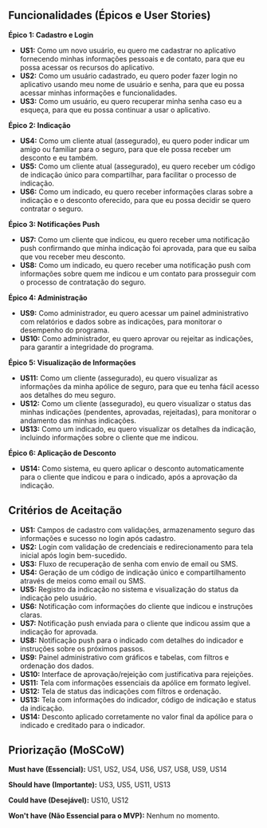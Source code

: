 ## Funcionalidades (Épicos e User Stories)

**Épico 1: Cadastro e Login**

*   **US1:** Como um novo usuário, eu quero me cadastrar no aplicativo fornecendo minhas informações pessoais e de contato, para que eu possa acessar os recursos do aplicativo.
*   **US2:** Como um usuário cadastrado, eu quero poder fazer login no aplicativo usando meu nome de usuário e senha, para que eu possa acessar minhas informações e funcionalidades.
*   **US3:** Como um usuário, eu quero recuperar minha senha caso eu a esqueça, para que eu possa continuar a usar o aplicativo.


**Épico 2: Indicação**

*   **US4:** Como um cliente atual (assegurado), eu quero poder indicar um amigo ou familiar para o seguro, para que ele possa receber um desconto e eu também.
*   **US5:** Como um cliente atual (assegurado), eu quero receber um código de indicação único para compartilhar, para facilitar o processo de indicação.
*   **US6:** Como um indicado, eu quero receber informações claras sobre a indicação e o desconto oferecido, para que eu possa decidir se quero contratar o seguro.

**Épico 3: Notificações Push**

*   **US7:** Como um cliente que indicou, eu quero receber uma notificação push confirmando que minha indicação foi aprovada, para que eu saiba que vou receber meu desconto.
*   **US8:** Como um indicado, eu quero receber uma notificação push com informações sobre quem me indicou e um contato para prosseguir com o processo de contratação do seguro.

**Épico 4: Administração**

*   **US9:** Como administrador, eu quero acessar um painel administrativo com relatórios e dados sobre as indicações, para monitorar o desempenho do programa.
*   **US10:** Como administrador, eu quero aprovar ou rejeitar as indicações, para garantir a integridade do programa.


**Épico 5: Visualização de Informações**

*   **US11:** Como um cliente (assegurado), eu quero visualizar as informações da minha apólice de seguro, para que eu tenha fácil acesso aos detalhes do meu seguro.
*   **US12:** Como um cliente (assegurado), eu quero visualizar o status das minhas indicações (pendentes, aprovadas, rejeitadas), para monitorar o andamento das minhas indicações.
*   **US13:** Como um indicado, eu quero visualizar os detalhes da indicação, incluindo informações sobre o cliente que me indicou.


**Épico 6: Aplicação de Desconto**

*   **US14:** Como sistema, eu quero aplicar o desconto automaticamente para o cliente que indicou e para o indicado, após a aprovação da indicação.


## Critérios de Aceitação

*   **US1:** Campos de cadastro com validações, armazenamento seguro das informações e sucesso no login após cadastro.
*   **US2:** Login com validação de credenciais e redirecionamento para tela inicial após login bem-sucedido.
*   **US3:** Fluxo de recuperação de senha com envio de email ou SMS.
*   **US4:** Geração de um código de indicação único e compartilhamento através de meios como email ou SMS.
*   **US5:** Registro da indicação no sistema e visualização do status da indicação pelo usuário.
*   **US6:** Notificação com informações do cliente que indicou e instruções claras.
*   **US7:** Notificação push enviada para o cliente que indicou assim que a indicação for aprovada.
*   **US8:** Notificação push para o indicado com detalhes do indicador e instruções sobre os próximos passos.
*   **US9:** Painel administrativo com gráficos e tabelas, com filtros e ordenação dos dados.
*   **US10:** Interface de aprovação/rejeição com justificativa para rejeições.
*   **US11:** Tela com informações essenciais da apólice em formato legível.
*   **US12:** Tela de status das indicações com filtros e ordenação.
*   **US13:** Tela com informações do indicador, código de indicação e status da indicação.
*   **US14:** Desconto aplicado corretamente no valor final da apólice para o indicado e creditado para o indicador.


## Priorização (MoSCoW)

**Must have (Essencial):** US1, US2, US4, US6, US7, US8, US9, US14

**Should have (Importante):** US3, US5, US11, US13

**Could have (Desejável):** US10, US12

**Won't have (Não Essencial para o MVP):**  Nenhum no momento.
